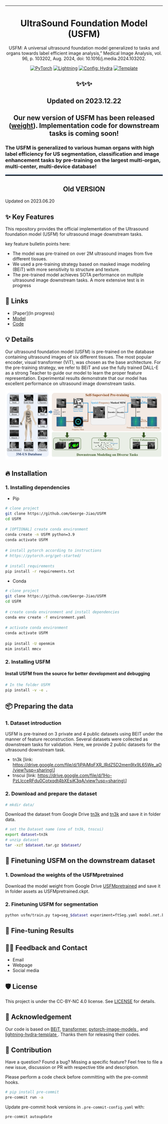 ______________________________________________________________________

<div align="center">

# UltraSound Foundation Model (USFM)

USFM: A universal ultrasound foundation model generalized to tasks and organs towards label efficient image analysis,” Medical Image Analysis, vol. 96, p. 103202, Aug. 2024, doi: 10.1016/j.media.2024.103202.



<a href="https://pytorch.org/get-started/locally/"><img alt="PyTorch" src="https://img.shields.io/badge/PyTorch-ee4c2c?logo=pytorch&logoColor=white"></a>
<a href="https://pytorchlightning.ai/"><img alt="Lightning" src="https://img.shields.io/badge/-Lightning-792ee5?logo=pytorchlightning&logoColor=white"></a>
<a href="https://hydra.cc/"><img alt="Config: Hydra" src="https://img.shields.io/badge/Config-Hydra-89b8cd"></a>
<a href="https://github.com/ashleve/lightning-hydra-template"><img alt="Template" src="https://img.shields.io/badge/-Lightning--Hydra--Template-017F2F?style=flat&logo=github&labelColor=gray"></a><br>

</div>

<div align="center">

## ✨✨✨

## Updated on 2023.12.22

## **Our new version of USFM has been released ([weight](<https://drive.google.com/file/d/1NDbtB7U-emi4L8uiD47KKPtNApdaImTU/view?usp=drive_link>)). Implementation code for downstream tasks is coming soon!**

</div>

### The USFM is generalized to **various human organs** with **high label efficiency** for US segmentation, classification and image enhancement tasks by pre-training on the **largest multi-organ, multi-center, multi-device database!**


<hr style=" height:2px;border:none;border-top:2px dotted #185598;" />

<div align="center">

## Old VERSION
</div>
Updated on 2023.06.20

## ✨ Key Features

This repository provides the official implementation of the Ultrasound foundation model (USFM) for ultrasound image downstream tasks.

key feature bulletin points here:

- The model was pre-trained on over 2M ultrasound images from five different tissues.
- We used a pre-training strategy based on masked image modeling (BEiT) with more sensitivity to structure and texture.
- The pre-trained model achieves SOTA performance on multiple ultrasound image downstream tasks. A more extensive test is in progress

## 📌 Links

- [Paper](In progress)
- [Model]([https://](https://drive.google.com/file/d/1_L_z34LOMxwhsqWpZwJ9eOPXvk_Wwd5N/view?usp=sharing))
- [Code]([https://](https://github.com/George-Jiao/USFM))

## 💡 Details

Our ultrasound foundation model (USFM) is pre-trained on the database containing ultrasound images of six different tissues. The most popular encoder, visual transformer (ViT), was chosen as the base architecture. For the pre-training strategy, we refer to BEiT and use the fully trained DALL-E as a strong Teacher to guide our model to learn the proper feature representation. Experimental results demonstrate that our model has excellent performance on ultrasound image downstream tasks.

![USFM](img/USFMFramework_new.png)

## 🔥 Installation

### 1. Installing dependencies

- Pip

```bash
# clone project
git clone https://github.com/George-Jiao/USFM
cd USFM

# [OPTIONAL] create conda environment
conda create -n USFM python=3.9
conda activate USFM

# install pytorch according to instructions
# https://pytorch.org/get-started/

# install requirements
pip install -r requirements.txt
```

- Conda

```bash
# clone project
git clone https://github.com/George-Jiao/USFM
cd USFM

# create conda environment and install dependencies
conda env create -f environment.yaml

# activate conda environment
conda activate USFM

pip install -U openmim
mim install mmcv
```

### 2. Installing USFM

#### Install USFM from the source for better development and debugging

```bash
# In the folder USFM
pip install -v -e .
```

## 📦️ Preparing the data

### 1. Dataset introduction

USFM is pre-trained on 3 private and 4 public datasets using BEIT under the manner of feature reconstruction. Several datasets were collected as downstream tasks for validation. Here, we provide 2 public datasets for the ultrasound downstream task.

- tn3k \[link: <https://drive.google.com/file/d/1jPAjMqFXR_lRdZ5D2men9Ix9L65We_aO/view?usp=sharing\>]
- tnscui \[link: <https://drive.google.com/file/d/1Ho-PzLlcceRFdu0Cotxqdt4bXEsiK3qA/view?usp=sharing\>]

### 2. Download and prepare the dataset

```bash
# mkdir data/
```

Download the dataset from Google Drive [tn3k](https://drive.google.com/file/d/1jPAjMqFXR_lRdZ5D2men9Ix9L65We_aO/view?usp=sharing) and [tn3k](tnscui) and save it in folder data.

```bash
# set the Dataset name (one of tn3k, tnscui)
export dataset=tn3k
# unzip dataset
tar -xzf $dataset.tar.gz $dataset/
```

## 🚀 Finetuning USFM on the downstream dataset

### 1. Download the weights of the USFMpretrained

Download the model weight from Google Drive [USFMpretrained](https://drive.google.com/file/d/1_L_z34LOMxwhsqWpZwJ9eOPXvk_Wwd5N/view?usp=sharing) and save it in folder assets as USFMpretrained.ckpt.

### 2. Finetuning USFM for segmentation

```bash
python usfm/train.py tag=seg_$dataset experiment=ftSeg.yaml model.net.backbone.pretrained=assets/USFMpretrained.ckpt data=$dataset data="{batch_size:40, num_workers:4}" trainer="{devices:[0,1], strategy:ddp}"
```

## 📝 Fine-tuning Results

## 🙋‍♀️ Feedback and Contact

- Email
- Webpage
- Social media

## 🛡️ License

This project is under the CC-BY-NC 4.0 license. See [LICENSE](LICENSE) for details.

## 🙏 Acknowledgement

Our code is based on [BEiT](https://github.com/microsoft/unilm), [transformer](https://github.com/huggingface/transformers), [pytorch-image-models
](https://github.com/huggingface/pytorch-image-models), and [lightning-hydra-template
](https://github.com/ashleve/lightning-hydra-template). Thanks them for releasing their codes.

## 💚 Contribution

Have a question? Found a bug? Missing a specific feature? Feel free to file a new issue, discussion or PR with respective title and description.

Please perform a code check before committing with the pre-commit hooks.

```bash
# pip install pre-commit
pre-commit run -a
```

Update pre-commit hook versions in `.pre-commit-config.yaml` with:

```bash
pre-commit autoupdate
```
